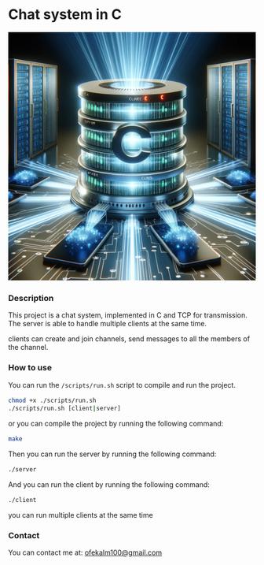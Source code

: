 # Chat system in C
![Project logo](/assets/project_logo.png)

### Description
This project is a chat system, implemented in C and TCP for transmission.
The server is able to handle multiple clients at the same time.

clients can create and join channels, send messages to all the members of the channel. 

### How to use
You can run the `/scripts/run.sh` script to compile and run the project.
```bash
chmod +x ./scripts/run.sh
./scripts/run.sh [client|server]
```

or you can compile the project by running the following command:
```bash
make
```
Then you can run the server by running the following command:
```bash
./server
```
And you can run the client by running the following command:
```bash
./client
```
you can run multiple clients at the same time

### Contact
You can contact me at: [ofekalm100@gmail.com](mailto:ofekalm100@gmail.com)